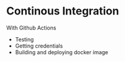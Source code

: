 # Continous Integration
With Github Actions

- Testing
- Getting credentials
- Building and deploying docker image
